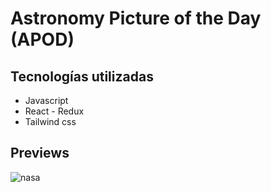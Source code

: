# Astronomy Picture of the Day (APOD)

## Tecnologías utilizadas 

<ul>
    <li>Javascript</li>
    <li>React - Redux</li>
    <li>Tailwind css</li>
</ul>

## Previews

![nasa](https://user-images.githubusercontent.com/79423391/138493623-2d755c36-3b0f-4cad-9bf0-1af08eee0045.png)
